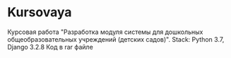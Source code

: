 # Kursovaya
Курсовая работа "Разработка модуля системы для дошкольных общеобразовательных учреждений (детских садов)". Stack: Python 3.7, Django 3.2.8
Код в rar файле
